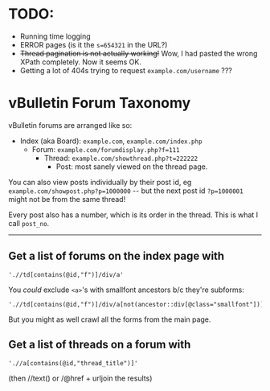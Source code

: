 # TODO:
* Running time logging
* ERROR pages (is it the `s=654321` in the URL?)
* <s>Thread pagination is not actually working!</s> Wow, I had pasted the wrong XPath completely. Now it seems OK.
* Getting a lot of 404s trying to request `example.com/username` ???

# vBulletin Forum Taxonomy
vBulletin forums are arranged like so:

* Index (aka Board): `example.com`, `example.com/index.php`
  * Forum: `example.com/forumdisplay.php?f=111`
    * Thread: `example.com/showthread.php?t=222222`  
      * Post: most sanely viewed on the thread page.

You can also view posts individually by their post id, eg `example.com/showpost.php?p=1000000` -- but the next post id `?p=1000001` might not be from the same thread!

Every post also has a number, which is its order in the thread. This is what I call `post_no`.

***

## Get a list of forums on the index page with

    './/td[contains(@id,"f")]/div/a'

You *could* exclude `<a>`'s with smallfont ancestors b/c they're subforms:

    './/td[contains(@id,"f")]/div/a[not(ancestor::div[@class="smallfont"])]'

But you might as well crawl all the forms from the main page.

## Get a list of threads on a forum with

    './/a[contains(@id,"thread_title")]'

(then //text() or /@href + urljoin the results)
